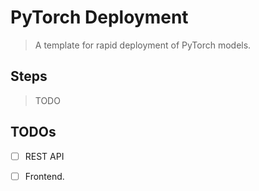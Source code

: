 # PyTorch Deployment
> A template for rapid deployment of PyTorch models.

## Steps
> TODO

## TODOs
+ [ ] REST API
+ [ ] Frontend.

